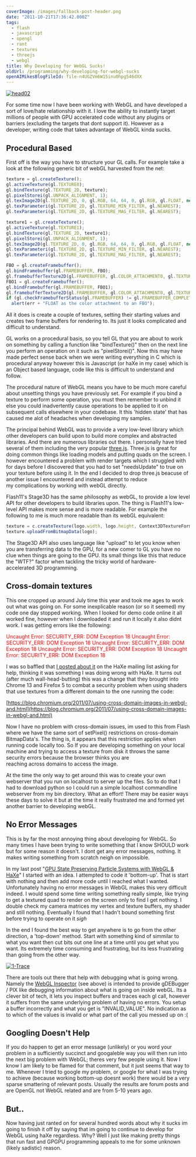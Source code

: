 ```yaml
---
coverImage: /images/fallback-post-header.png
date: "2011-10-21T17:36:42.000Z"
tags:
  - flash
  - javascript
  - opengl
  - rant
  - textures
  - threejs
  - webgl
title: Why Developing for WebGL Sucks!
oldUrl: /programming/why-developing-for-webgl-sucks
openAIMikesBlogFileId: file-n4UGZVm6W15inu0hpg546dXX
---
```


[![](https://www.mikecann.blog/wp-content/uploads/2011/10/head02.png "head02")](https://www.mikecann.blog/wp-content/uploads/2011/10/head02.png)

For some time now I have been working with WebGL and have developed a sort of love/hate relationship with it. I love the ability to instantly target millions of people with GPU accelerated code without any plugins or barriers (excluding the targets that dont support it). However as a developer, writing code that takes advantage of WebGL kinda sucks.

<!-- more -->

## Procedural Based

First off is the way you have to structure your GL calls. For example take a look at the following generic bit of webGL harvested from the net:

```js
texture = gl.createTexture();
gl.activeTexture(gl.TEXTURE0);
gl.bindTexture(gl.TEXTURE_2D, texture);
gl.pixelStorei(gl.UNPACK_ALIGNMENT, 1);
gl.texImage2D(gl.TEXTURE_2D, 0, gl.RGB, 64, 64, 0, gl.RGB, gl.FLOAT, new Float32Array(pix));
gl.texParameteri(gl.TEXTURE_2D, gl.TEXTURE_MIN_FILTER, gl.NEAREST);
gl.texParameteri(gl.TEXTURE_2D, gl.TEXTURE_MAG_FILTER, gl.NEAREST);

texture1 = gl.createTexture();
gl.activeTexture(gl.TEXTURE1);
gl.bindTexture(gl.TEXTURE_2D, texture1);
gl.pixelStorei(gl.UNPACK_ALIGNMENT, 1);
gl.texImage2D(gl.TEXTURE_2D, 0, gl.RGB, 64, 64, 0, gl.RGB, gl.FLOAT, new Float32Array(pix1));
gl.texParameteri(gl.TEXTURE_2D, gl.TEXTURE_MIN_FILTER, gl.NEAREST);
gl.texParameteri(gl.TEXTURE_2D, gl.TEXTURE_MAG_FILTER, gl.NEAREST);

FBO = gl.createFramebuffer();
gl.bindFramebuffer(gl.FRAMEBUFFER, FBO);
gl.framebufferTexture2D(gl.FRAMEBUFFER, gl.COLOR_ATTACHMENT0, gl.TEXTURE_2D, texture, 0);
FBO1 = gl.createFramebuffer();
gl.bindFramebuffer(gl.FRAMEBUFFER, FBO1);
gl.framebufferTexture2D(gl.FRAMEBUFFER, gl.COLOR_ATTACHMENT0, gl.TEXTURE_2D, texture1, 0);
if (gl.checkFramebufferStatus(gl.FRAMEBUFFER) != gl.FRAMEBUFFER_COMPLETE)
  alert(err + "FLOAT as the color attachment to an FBO");
```

All it does is create a couple of textures, setting their starting values and creates two frame buffers for rendering to. Its just it looks complicated and difficult to understand.

GL works on a procedural basis, so you tell GL that you are about to work on something by calling a function like "bindTexture()" then on the next line you perform an operation on it such as "pixelStorei()". Now this may have made perfect sense back when we were writing everything in C which is procedural anyway however this is Javascript (or haXe in my case) which is an Object based language, code like this is difficult to understand and follow.

The procedural nature of WebGL means you have to be much more careful about unsetting things you have previously set. For example if you bind a texture to perform some operation, you must then remember to unbind it else you could inadvertently cause operations to be applied to it on subsequent calls elsewhere in your codebase. It this 'hidden state' that has caused me alot of headaches when developing my samples.

The principal behind WebGL was to provide a very low-level library which other developers can build upon to build more complex and abstracted libraries. And there are numerous libraries out there. I personally have tried several of them including the very popular [three.js](https://github.com/mrdoob/three.js/). Three.js is great for doing common things like loading models and putting quads on the screen. I however encountered a problem with render targets which I struggled with for days before I discovered that you had to set "needsUpdate" to true on your texture before using it. In the end I decided to drop three.js beacuse of another issue I encountered and instead attempt to reduce my complications by working with webGL directly.

Flash11's Stage3D has the same philosophy as webGL, to provide a low level API for other developers to build libraries upon. The thing is Flash11's low-level API makes more sense and is more readable. For example the following to me is much more readable than its webGL equivalent:

```js
texture = c.createTexture(logo.width, logo.height, Context3DTextureFormat.BGRA, false);
texture.uploadFromBitmapData(logo);
```

The Stage3D API also uses language like "upload" to let you know when you are transferring data to the GPU, for a new comer to GL you have no clue when things are going to the GPU. Its small things like this that reduce the "WTF?" factor when tackling the tricky world of hardware-accelerated 3D programming.

## Cross-domain textures

This one cropped up around July time this year and took me ages to work out what was going on. For some inexplicable reason (or so it seemed) my code one day stopped working. When I looked for demo code online it all worked fine, however when I downloaded it and run it locally it also didnt work. I was getting errors like the following:

<span style="color: #ff0000;">Uncaught Error: SECURITY_ERR: DOM Exception 18</span>
<span style="color: #ff0000;">Uncaught Error: SECURITY_ERR: DOM Exception 18</span>
<span style="color: #ff0000;">Uncaught Error: SECURITY_ERR: DOM Exception 18</span>
<span style="color: #ff0000;">Uncaught Error: SECURITY_ERR: DOM Exception 18</span>
<span style="color: #ff0000;">Uncaught Error: SECURITY_ERR: DOM Exception 18 </span>

I was so baffled that [I posted about it](https://haxe.1354130.n2.nabble.com/WebGL-amp-Textures-td6638378.html) on the HaXe mailing list asking for help, thinking it was something I was doing wrong with HaXe. It turns out (after much wall-head-butting) this was a change that they brought into Chrome 13 and Firefox 5 to combat a security problem when using shaders that use textures from a different domain to the one running the code:

[https://blog.chromium.org/2011/07/using-cross-domain-images-in-webgl-and.html](https://blog.chromium.org/2011/07/using-cross-domain-images-in-webgl-and.html)

Now I have no problem with cross-domain issues, im used to this from Flash where we have the same sort of setPixel() restrictions on cross-domain BitmapData's. The thing is, it appears that this restriction applies when running code locally too. So If you are developing something on your local machine and trying to access a texture from disk it throws the same security errors because the browser thinks you are reaching across domains to access the image.

At the time the only way to get around this was to create your own webserver that you run on localhost to server up the files. So to do that I had to download python so I could run a simple localhost commandline webserver from my bin directory. What an effort! There may be easier ways these days to solve it but at the time it really frustrated me and formed yet another barrier to developing webGL.

## No Error Messages

This is by far the most annoying thing about developing for WebGL. So many times I have been trying to write something that I know SHOULD work but for some reason it doesn't. I dont get any error messages, nothing. It makes writing something from scratch neigh on impossible.

In my last post "[GPU State Preserving Particle Systems with WebGL &amp; HaXe](/posts/gpu-state-preserving-particle-systems-with-webgl-haxe/)" I started with an idea. I attempted to code it 'bottom-up'. That is start with nothing and then add more code until I reached what I wanted. Unfortunately having no error messages in WebGL makes this very difficult indeed. I would spend some time writing something really simple, like trying to get a textured quad to render on the screen only to find I get nothing. I double check my camera matrices my vertex and texture buffers, my shader and still nothing. Eventually I found that I hadn't bound something first before trying to operate on it _sigh_

In the end I found the best way to get anywhere is to go from the other direction, a 'top-down' method. Start with something kind of simmilar to what you want then cut bits out one line at a time until you get what you want. Its extremely time consuming and frustrating, but its less frustrating than going from the other way.

[![](https://www.mikecann.blog/wp-content/uploads/2011/10/1-Trace.gif "1-Trace")](https://www.mikecann.blog/wp-content/uploads/2011/10/1-Trace.gif)

There are tools out there that help with debugging what is going wrong. Namely the [WebGL Inspector](https://www.google.co.uk/url?sa=t&rct=j&q=webgl%20inspector&source=web&cd=1&ved=0CBwQFjAA&url=http%3A%2F%2Fbenvanik.github.com%2FWebGL-Inspector%2F&ei=9EWhTsHdAtSJhQe7hv3jBA&usg=AFQjCNElgWdAeKcNOnrDFrSnr6rbCLUcWg) (see above) is intended to provide gDEBugger / PIX like debugging information about what is going on inside webGL. Its a clever bit of tech, it lets you inspect buffers and traces each gl call, however it suffers from the same underlying problem of having no errors. You setup a buffer incorrectly and what you get is "INVALID_VALUE". No indication as to which of the values is invalid or what part of the call you messed up on :(

## Googling Doesn't Help

If you do happen to get an error message (unlikely) or you word your problem in a sufficiently succinct and googaleble way you will then run into the next big problem with WebGL; theres very few people using it. Now I know I am likely to be flamed for that comment, but it just seems that way to me. Whenever I tried to google my problem, or google for what I was trying to achieve (because working bottom-up doesnt work) there would be a very sparse smattering of relevant posts. Usually the results are forum posts and are OpenGL not WebGL related and are from 5-10 years ago.

## But..

Now having just ranted on for several hundred words about why it sucks im going to finish it off by saying that im going to continue to develop for WebGL using haXe regardless. Why? Well I just like making pretty things that run fast and GPGPU programming appeals to me for some unknown (likely sadistic) reason.

